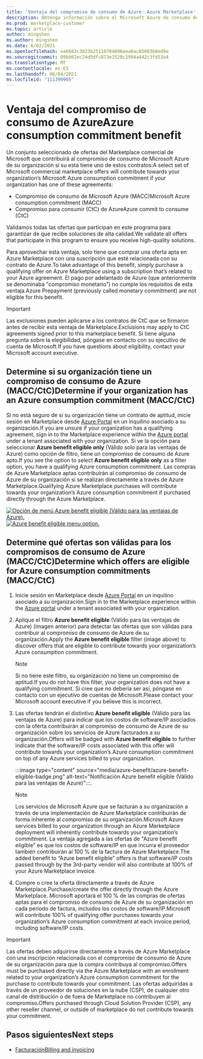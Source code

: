 ```yaml
---
title: 'Ventaja del compromiso de consumo de Azure: Azure Marketplace'
description: Obtenga información sobre el Microsoft Azure de consumo de aplicaciones (MACC), cómo determinar si su organización tiene cómo buscar ofertas en Azure Portal que son aptas para las ventajas de Azure.
ms.prod: marketplace-customer
ms.topic: article
author: mingshen
ms.author: mingshen
ms.date: 6/02/2021
ms.openlocfilehash: ea6683c3033b25110784896eea0ac85083b8ed9e
ms.sourcegitcommit: 09bb02ec24d5dfc873e1528c1994a442c3fd53a4
ms.translationtype: MT
ms.contentlocale: es-ES
ms.lasthandoff: 06/04/2021
ms.locfileid: "111390905"
---
```

# <a name="azure-consumption-commitment-benefit"></a><span data-ttu-id="cef83-103">Ventaja del compromiso de consumo de Azure</span><span class="sxs-lookup"><span data-stu-id="cef83-103">Azure consumption commitment benefit</span></span>

<span data-ttu-id="cef83-104">Un conjunto seleccionado de ofertas del Marketplace comercial de Microsoft que contribuirá al compromiso de consumo de Microsoft Azure de su organización si su esta tiene uno de estos contratos:</span><span class="sxs-lookup"><span data-stu-id="cef83-104">A select set of Microsoft commercial marketplace offers will contribute towards your organization’s Microsoft Azure consumption commitment if your organization has one of these agreements:</span></span>

- <span data-ttu-id="cef83-105">Compromiso de consumo de Microsoft Azure (MACC)</span><span class="sxs-lookup"><span data-stu-id="cef83-105">Microsoft Azure consumption commitment (MACC)</span></span>
- <span data-ttu-id="cef83-106">Compromiso para consumir (CtC) de Azure</span><span class="sxs-lookup"><span data-stu-id="cef83-106">Azure commit to consume (CtC)</span></span>

<span data-ttu-id="cef83-107">Validamos todas las ofertas que participan en este programa para garantizar de que recibe soluciones de alta calidad.</span><span class="sxs-lookup"><span data-stu-id="cef83-107">We validate all offers that participate in this program to ensure you receive high-quality solutions.</span></span>

<span data-ttu-id="cef83-108">Para aprovechar esta ventaja, solo tiene que comprar una oferta apta en Azure Marketplace con una suscripción que esté relacionada con su contrato de Azure.</span><span class="sxs-lookup"><span data-stu-id="cef83-108">To take advantage of this benefit, simply purchase a qualifying offer on Azure Marketplace using a subscription that’s related to your Azure agreement.</span></span> <span data-ttu-id="cef83-109">El pago por adelantado de Azure (que anteriormente se denominaba "compromiso monetario") no cumple los requisitos de esta ventaja.</span><span class="sxs-lookup"><span data-stu-id="cef83-109">Azure Prepayment (previously called monetary commitment) are not eligible for this benefit.</span></span>

> [!IMPORTANT]
> <span data-ttu-id="cef83-110">Las exclusiones pueden aplicarse a los contratos de CtC que se firmaron antes de recibir esta ventaja de Marketplace.</span><span class="sxs-lookup"><span data-stu-id="cef83-110">Exclusions may apply to CtC agreements signed prior to this marketplace benefit.</span></span> <span data-ttu-id="cef83-111">Si tiene alguna pregunta sobre la elegibilidad, póngase en contacto con su ejecutivo de cuenta de Microsoft.</span><span class="sxs-lookup"><span data-stu-id="cef83-111">If you have questions about eligibility, contact your Microsoft account executive.</span></span>

## <a name="determine-if-your-organization-has-an-azure-consumption-commitment-maccctc"></a><span data-ttu-id="cef83-112">Determine si su organización tiene un compromiso de consumo de Azure (MACC/CtC)</span><span class="sxs-lookup"><span data-stu-id="cef83-112">Determine if your organization has an Azure consumption commitment (MACC/CtC)</span></span>

<span data-ttu-id="cef83-113">Si no está seguro de si su organización tiene un contrato de aptitud, inicie sesión en Marketplace desde [Azure Portal](https://ms.portal.azure.com/#blade/Microsoft_Azure_Marketplace/MarketplaceOffersBlade/selectedMenuItemId/home) en un inquilino asociado a su organización.</span><span class="sxs-lookup"><span data-stu-id="cef83-113">If you are unsure if your organization has a qualifying agreement, sign in to the Marketplace experience within the [Azure portal](https://ms.portal.azure.com/#blade/Microsoft_Azure_Marketplace/MarketplaceOffersBlade/selectedMenuItemId/home) under a tenant associated with your organization.</span></span> <span data-ttu-id="cef83-114">Si ve la opción para seleccionar **Azure benefit eligible only** (Válido solo para las ventajas de Azure) como opción de filtro, tiene un compromiso de consumo de Azure apto.</span><span class="sxs-lookup"><span data-stu-id="cef83-114">If you see the option to select **Azure benefit eligible only** as a filter option, you have a qualifying Azure consumption commitment.</span></span> <span data-ttu-id="cef83-115">Las compras de Azure Marketplace aptas contribuirán al compromiso de consumo de Azure de su organización si se realizan directamente a través de Azure Marketplace.</span><span class="sxs-lookup"><span data-stu-id="cef83-115">Qualifying Azure Marketplace purchases will contribute towards your organization’s Azure consumption commitment if purchased directly through the Azure Marketplace.</span></span>

<span data-ttu-id="cef83-116">[![Opción de menú Azure benefit eligible (Válido para las ventajas de Azure).](media/azure-benefit/azure-benefit-eligible.png)](media/azure-benefit/azure-benefit-eligible.png#lightbox)</span><span class="sxs-lookup"><span data-stu-id="cef83-116">[![Azure benefit eligible menu option.](media/azure-benefit/azure-benefit-eligible.png)](media/azure-benefit/azure-benefit-eligible.png#lightbox)</span></span>

## <a name="determine-which-offers-are-eligible-for-azure-consumption-commitments-maccctc"></a><span data-ttu-id="cef83-117">Determine qué ofertas son válidas para los compromisos de consumo de Azure (MACC/CtC)</span><span class="sxs-lookup"><span data-stu-id="cef83-117">Determine which offers are eligible for Azure consumption commitments (MACC/CtC)</span></span>

1. <span data-ttu-id="cef83-118">Inicie sesión en Marketplace desde [Azure Portal](https://ms.portal.azure.com/#blade/Microsoft_Azure_Marketplace/MarketplaceOffersBlade/selectedMenuItemId/home) en un inquilino asociado a su organización.</span><span class="sxs-lookup"><span data-stu-id="cef83-118">Sign in to the Marketplace experience within the [Azure portal](https://ms.portal.azure.com/#blade/Microsoft_Azure_Marketplace/MarketplaceOffersBlade/selectedMenuItemId/home) under a tenant associated with your organization.</span></span>
2. <span data-ttu-id="cef83-119">Aplique el filtro **Azure benefit eligible** (Válido para las ventajas de Azure) (imagen anterior) para detectar las ofertas que son válidas para contribuir al compromiso de consumo de Azure de su organización.</span><span class="sxs-lookup"><span data-stu-id="cef83-119">Apply the **Azure benefit eligible** filter (image above) to discover offers that are eligible to contribute towards your organization’s Azure consumption commitment.</span></span>

   > [!NOTE]
   > <span data-ttu-id="cef83-120">Si no tiene este filtro, su organización no tiene un compromiso de aptitud.</span><span class="sxs-lookup"><span data-stu-id="cef83-120">If you do not have this filter, your organization does not have a qualifying commitment.</span></span> <span data-ttu-id="cef83-121">Si cree que no debería ser así, póngase en contacto con un ejecutivo de cuentas de Microsoft.</span><span class="sxs-lookup"><span data-stu-id="cef83-121">Please contact your Microsoft account executive if you believe this is incorrect.</span></span>
 
3. <span data-ttu-id="cef83-122">Las ofertas tendrán el distintivo **Azure benefit eligible** (Válido para las ventajas de Azure) para indicar que los costos de software/IP asociados con la oferta contribuirán al compromiso de consumo de Azure de su organización sobre los servicios de Azure facturados a su organización.</span><span class="sxs-lookup"><span data-stu-id="cef83-122">Offers will be badged with **Azure benefit eligible** to further indicate that the software/IP costs associated with this offer will contribute towards your organization’s Azure consumption commitment on top of any Azure services billed to your organization.</span></span>

    :::image type="content" source="media/azure-benefit/azure-benefit-eligible-badge.png" alt-text="Notificación Azure benefit eligible (Válido para las ventajas de Azure)":::.

   > [!NOTE]
   > <span data-ttu-id="cef83-124">Los servicios de Microsoft Azure que se facturan a su organización a través de una implementación de Azure Marketplace contribuirán de forma inherente al compromiso de su organización.</span><span class="sxs-lookup"><span data-stu-id="cef83-124">Microsoft Azure services billed to your organization through an Azure Marketplace deployment will inherently contribute towards your organization’s commitment.</span></span> <span data-ttu-id="cef83-125">La ventaja agregada a las ofertas de "Azure benefit eligible" es que los costos de software/IP en que incurra el proveedor también contribuirán al 100 % de la factura de Azure Marketplace.</span><span class="sxs-lookup"><span data-stu-id="cef83-125">The added benefit to “Azure benefit eligible” offers is that software/IP costs passed through by the 3rd-party vendor will also contribute at 100% of your Azure Marketplace invoice.</span></span>

4. <span data-ttu-id="cef83-126">Compre o cree la oferta directamente a través de Azure Marketplace.</span><span class="sxs-lookup"><span data-stu-id="cef83-126">Purchase/create the offer directly through the Azure Marketplace.</span></span> <span data-ttu-id="cef83-127">Microsoft aportará el 100 % de las compras de ofertas aptas para el compromiso de consumo de Azure de su organización en cada período de factura, incluidos los costos de software/IP.</span><span class="sxs-lookup"><span data-stu-id="cef83-127">Microsoft will contribute 100% of qualifying offer purchases towards your organization’s Azure consumption commitment at each invoice period, including software/IP costs.</span></span>

> [!IMPORTANT]
> <span data-ttu-id="cef83-128">Las ofertas deben adquirirse directamente a través de Azure Marketplace con una inscripción relacionada con el compromiso de consumo de Azure de su organización para que la compra contribuya al compromiso.</span><span class="sxs-lookup"><span data-stu-id="cef83-128">Offers must be purchased directly via the Azure Marketplace with an enrollment related to your organization’s Azure consumption commitment for the purchase to contribute towards your commitment.</span></span> <span data-ttu-id="cef83-129">Las ofertas adquiridas a través de un proveedor de soluciones en la nube (CSP), de cualquier otro canal de distribución o de fuera de Marketplace no contribuyen al compromiso.</span><span class="sxs-lookup"><span data-stu-id="cef83-129">Offers purchased through Cloud Solution Provider (CSP), any other reseller channel, or outside of marketplace do not contribute towards your commitment.</span></span>

## <a name="next-steps"></a><span data-ttu-id="cef83-130">Pasos siguientes</span><span class="sxs-lookup"><span data-stu-id="cef83-130">Next steps</span></span>

- [<span data-ttu-id="cef83-131">Facturación</span><span class="sxs-lookup"><span data-stu-id="cef83-131">Billing and invoicing</span></span>](billing-invoicing.md)
